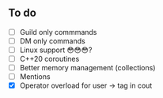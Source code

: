 ﻿## To do

- [ ] Guild only commmands
- [ ] DM only commands
- [ ] Linux support 😳😳😳?
- [ ] C++20 coroutines
- [ ] Better memory management (collections)
- [ ] Mentions
- [x] Operator overload for user -> tag in cout
